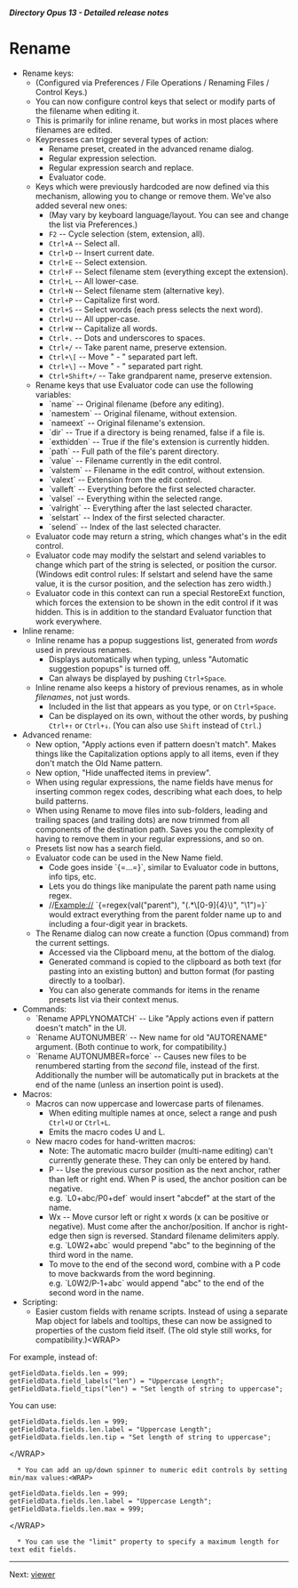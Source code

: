 ##### Directory Opus 13 - Detailed release notes

# Rename

- Rename keys:
  - (Configured via Preferences / File Operations / Renaming Files / Control Keys.)
  - You can now configure control keys that select or modify parts of the filename when editing it.
  - This is primarily for inline rename, but works in most places where filenames are edited.
  - Keypresses can trigger several types of action:
    - Rename preset, created in the advanced rename dialog.
    - Regular expression selection.
    - Regular expression search and replace.
    - Evaluator code.
  - Keys which were previously hardcoded are now defined via this mechanism, allowing you to change or remove them. We've also added several new ones:
    - (May vary by keyboard language/layout. You can see and change the list via Preferences.)
    - `F2` -- Cycle selection (stem, extension, all).
    - `Ctrl+A` -- Select all.
    - `Ctrl+D` -- Insert current date.
    - `Ctrl+E` -- Select extension.
    - `Ctrl+F` -- Select filename stem (everything except the extension).
    - `Ctrl+L` -- All lower-case.
    - `Ctrl+N` -- Select filename stem (alternative key).
    - `Ctrl+P` -- Capitalize first word.
    - `Ctrl+S` -- Select words (each press selects the next word).
    - `Ctrl+U` -- All upper-case.
    - `Ctrl+W` -- Capitalize all words.
    - `Ctrl+.` -- Dots and underscores to spaces.
    - `Ctrl+/` -- Take parent name, preserve extension.
    - `Ctrl+\[` -- Move " - " separated part left.
    - `Ctrl+\]` -- Move " - " separated part right.
    - `Ctrl+Shift+/` -- Take grandparent name, preserve extension.
  - Rename keys that use Evaluator code can use the following variables:
    - \`name\` -- Original filename (before any editing).
    - \`namestem\` -- Original filename, without extension.
    - \`nameext\` -- Original filename's extension.
    - \`dir\` -- True if a directory is being renamed, false if a file is.
    - \`exthidden\` -- True if the file's extension is currently hidden.
    - \`path\` -- Full path of the file's parent directory.
    - \`value\` -- Filename currently in the edit control.
    - \`valstem\` -- Filename in the edit control, without extension.
    - \`valext\` -- Extension from the edit control.
    - \`valleft\` -- Everything before the first selected character.
    - \`valsel\` -- Everything within the selected range.
    - \`valright\` -- Everything after the last selected character.
    - \`selstart\` -- Index of the first selected character.
    - \`selend\` -- Index of the last selected character.
  - Evaluator code may return a string, which changes what's in the edit control.
  - Evaluator code may modify the selstart and selend variables to change which part of the string is selected, or position the cursor. (Windows edit control rules: If selstart and selend have the same value, it is the cursor position, and the selection has zero width.)
  - Evaluator code in this context can run a special RestoreExt function, which forces the extension to be shown in the edit control if it was hidden. This is in addition to the standard Evaluator function that work everywhere.
- Inline rename:
  - Inline rename has a popup suggestions list, generated from *words* used in previous renames.
    - Displays automatically when typing, unless "Automatic suggestion popups" is turned off.
    - Can always be displayed by pushing `Ctrl+Space`.
  - Inline rename also keeps a history of previous renames, as in whole *filenames*, not just words.
    - Included in the list that appears as you type, or on `Ctrl+Space`.
    - Can be displayed on its own, without the other words, by pushing `Ctrl+↑` or `Ctrl+↓`. (You can also use `Shift` instead of `Ctrl`.)
- Advanced rename:
  - New option, "Apply actions even if pattern doesn't match". Makes things like the Capitalization options apply to all items, even if they don't match the Old Name pattern.
  - New option, "Hide unaffected items in preview".
  - When using regular expressions, the name fields have menus for inserting common regex codes, describing what each does, to help build patterns.
  - When using Rename to move files into sub-folders, leading and trailing spaces (and trailing dots) are now trimmed from all components of the destination path. Saves you the complexity of having to remove them in your regular expressions, and so on.
  - Presets list now has a search field.
  - Evaluator code can be used in the New Name field.
    - Code goes inside \`{=...=}\`, similar to Evaluator code in buttons, info tips, etc.
    - Lets you do things like manipulate the parent path name using regex.
    - //<Example://> \`{=regex(val("parent"), "(.\*\\\[0-9\]{4}\\)", "\1")=}\` would extract everything from the parent folder name up to and including a four-digit year in brackets.
  - The Rename dialog can now create a function (Opus command) from the current settings.
    - Accessed via the Clipboard menu, at the bottom of the dialog.
    - Generated command is copied to the clipboard as both text (for pasting into an existing button) and button format (for pasting directly to a toolbar).
    - You can also generate commands for items in the rename presets list via their context menus.
- Commands:
  - \`Rename APPLYNOMATCH\` -- Like "Apply actions even if pattern doesn't match" in the UI.
  - \`Rename AUTONUMBER\` -- New name for old "AUTORENAME" argument. (Both continue to work, for compatibility.)
  - \`Rename AUTONUMBER=force\` -- Causes new files to be renumbered starting from the *second* file, instead of the first. Additionally the number will be automatically put in brackets at the end of the name (unless an insertion point is used).
- Macros:
  - Macros can now uppercase and lowercase parts of filenames.
    - When editing multiple names at once, select a range and push `Ctrl+U` or `Ctrl+L`.
    - Emits the macro codes U and L.
  - New macro codes for hand-written macros:
    - Note: The automatic macro builder (multi-name editing) can't currently generate these. They can only be entered by hand.
    - P -- Use the previous cursor position as the next anchor, rather than left or right end. When P is used, the anchor position can be negative.  
      e.g. \`L0+abc/P0+def\` would insert "abcdef" at the start of the name.
    - Wx -- Move cursor left or right x words (x can be positive or negative). Must come after the anchor/position. If anchor is right-edge then sign is reversed. Standard filename delimiters apply.  
      e.g. \`L0W2+abc\` would prepend "abc" to the beginning of the third word in the name.
    - To move to the end of the second word, combine with a P code to move backwards from the word beginning.  
      e.g. \`L0W2/P-1+abc\` would append "abc" to the end of the second word in the name.
- Scripting:
  - Easier custom fields with rename scripts. Instead of using a separate Map object for labels and tooltips, these can now be assigned to properties of the custom field itself. (The old style still works, for compatibility.)\<WRAP\>

For example, instead of:

    getFieldData.fields.len = 999;
    getFieldData.field_labels("len") = "Uppercase Length";
    getFieldData.field_tips("len") = "Set length of string to uppercase";

You can use:

    getFieldData.fields.len = 999;
    getFieldData.fields.len.label = "Uppercase Length";
    getFieldData.fields.len.tip = "Set length of string to uppercase";

\</WRAP\>

      * You can add an up/down spinner to numeric edit controls by setting min/max values:<WRAP>

    getFieldData.fields.len = 999;
    getFieldData.fields.len.label = "Uppercase Length";
    getFieldData.fields.len.max = 999;

\</WRAP\>

      * You can use the "limit" property to specify a maximum length for text edit fields.

------------------------------------------------------------------------

Next: [viewer](/Manual/release_history/opus13_detailed/viewer.md)
